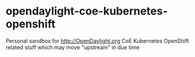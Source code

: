 # opendaylight-coe-kubernetes-openshift
Personal sandbox for http://OpenDaylight.org CoE Kubernetes OpenShift related stuff which may move "upstream" in due time
